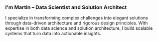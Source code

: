### I'm Martin – Data Scientist and Solution Architect
I specialize in transforming complex challenges into elegant solutions through data-driven architecture and rigorous design principles. With expertise in both data science and solution architecture, I build scalable systems that turn data into actionable insights.